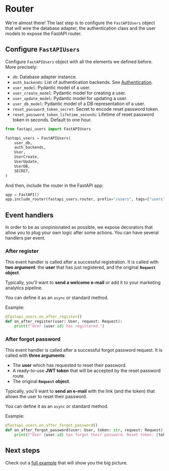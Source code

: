 # Router

We're almost there! The last step is to configure the `FastAPIUsers` object that will wire the database adapter, the authentication class and the user models to expose the FastAPI router.

## Configure `FastAPIUsers`

Configure `FastAPIUsers` object with all the elements we defined before. More precisely:

* `db`: Database adapter instance.
* `auth_backends`: List of authentication backends. See [Authentication](./authentication/index.md).
* `user_model`: Pydantic model of a user.
* `user_create_model`: Pydantic model for creating a user.
* `user_update_model`: Pydantic model for updating a user.
* `user_db_model`: Pydantic model of a DB representation of a user.
* `reset_password_token_secret`: Secret to encode reset password token.
* `reset_password_token_lifetime_seconds`: Lifetime of reset password token in seconds. Default to one hour.

```py
from fastapi_users import FastAPIUsers

fastapi_users = FastAPIUsers(
    user_db,
    auth_backends,
    User,
    UserCreate,
    UserUpdate,
    UserDB,
    SECRET,
)
```

And then, include the router in the FastAPI app:

```py
app = FastAPI()
app.include_router(fastapi_users.router, prefix="/users", tags=["users"])
```

## Event handlers

In order to be as unopinionated as possible, we expose decorators that allow you to plug your own logic after some actions. You can have several handlers per event.

### After register

This event handler is called after a successful registration. It is called with **two argument**: the **user** that has just registered, and the original **`Request` object**.

Typically, you'll want to **send a welcome e-mail** or add it to your marketing analytics pipeline.

You can define it as an `async` or standard method.

Example:

```py
@fastapi_users.on_after_register()
def on_after_register(user: User, request: Request):
    print(f"User {user.id} has registered.")
```

### After forgot password

This event handler is called after a successful forgot password request. It is called with **three arguments**:

* The **user** which has requested to reset their password.
* A ready-to-use **JWT token** that will be accepted by the reset password route.
* The original **`Request` object**.

Typically, you'll want to **send an e-mail** with the link (and the token) that allows the user to reset their password.

You can define it as an `async` or standard method.

Example:

```py
@fastapi_users.on_after_forgot_password()
def on_after_forgot_password(user: User, token: str, request: Request):
    print(f"User {user.id} has forgot their password. Reset token: {token}")
```

## Next steps

Check out a [full example](full_example.md) that will show you the big picture.
